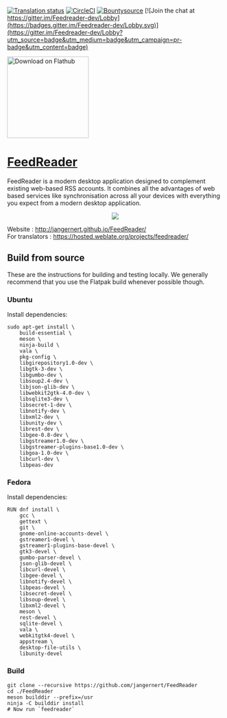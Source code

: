 [![Translation status](https://hosted.weblate.org/widgets/feedreader/-/svg-badge.svg)](https://hosted.weblate.org/engage/feedreader/?utm_source=widget) [![CircleCI](https://circleci.com/gh/jangernert/FeedReader.svg?style=shield)](https://circleci.com/gh/jangernert/FeedReader) [![Bountysource](https://img.shields.io/bountysource/team/jangernert-feedreader/activity.svg)](https://www.bountysource.com/teams/jangernert-feedreader/issues) [![Join the chat at https://gitter.im/Feedreader-dev/Lobby](https://badges.gitter.im/Feedreader-dev/Lobby.svg)](https://gitter.im/Feedreader-dev/Lobby?utm_source=badge&utm_medium=badge&utm_campaign=pr-badge&utm_content=badge)

<a href="https://flathub.org/apps/details/org.gnome.FeedReader"><img src="https://flathub.org/assets/badges/flathub-badge-i-en.png" alt="Download on Flathub" width="190px"></a>


# [FeedReader](http://jangernert.github.io/FeedReader/)

FeedReader is a modern desktop application designed to complement existing web-based RSS accounts. It combines all the advantages of web based services like synchronisation across all your devices with everything you expect from a modern desktop application.


<div style="text-align:center"><img src ="https://raw.githubusercontent.com/jangernert/feedreader/gh-pages/images/gallery/Screenshot4.png" /></div>

Website : http://jangernert.github.io/FeedReader/<br/>
For translators : https://hosted.weblate.org/projects/feedreader/

## Build from source

These are the instructions for building and testing locally. We generally
recommend that you use the Flatpak build whenever possible though.

### Ubuntu

Install dependencies:

```
sudo apt-get install \
	build-essential \
	meson \
	ninja-build \
	vala \
	pkg-config \
	libgirepository1.0-dev \
	libgtk-3-dev \
	libgumbo-dev \
	libsoup2.4-dev \
	libjson-glib-dev \
	libwebkit2gtk-4.0-dev \
	libsqlite3-dev \
	libsecret-1-dev \
	libnotify-dev \
	libxml2-dev \
	libunity-dev \
	librest-dev \
	libgee-0.8-dev \
	libgstreamer1.0-dev \
	libgstreamer-plugins-base1.0-dev \
	libgoa-1.0-dev \
	libcurl-dev \
	libpeas-dev
```

### Fedora

Install dependencies:

```
RUN dnf install \
	gcc \
	gettext \
	git \
	gnome-online-accounts-devel \
	gstreamer1-devel \
	gstreamer1-plugins-base-devel \
	gtk3-devel \
	gumbo-parser-devel \
	json-glib-devel \
	libcurl-devel \
	libgee-devel \
	libnotify-devel \
	libpeas-devel \
	libsecret-devel \
	libsoup-devel \
	libxml2-devel \
	meson \
	rest-devel \
	sqlite-devel \
	vala \
	webkitgtk4-devel \
	appstream \
	desktop-file-utils \
	libunity-devel
```

### Build

```
git clone --recursive https://github.com/jangernert/FeedReader
cd ./FeedReader
meson builddir --prefix=/usr
ninja -C builddir install
# Now run `feedreader`
```
